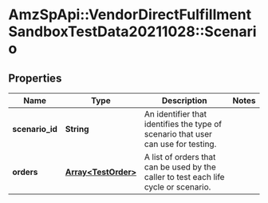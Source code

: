 # AmzSpApi::VendorDirectFulfillmentSandboxTestData20211028::Scenario

## Properties
Name | Type | Description | Notes
------------ | ------------- | ------------- | -------------
**scenario_id** | **String** | An identifier that identifies the type of scenario that user can use for testing. | 
**orders** | [**Array&lt;TestOrder&gt;**](TestOrder.md) | A list of orders that can be used by the caller to test each life cycle or scenario. | 

